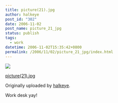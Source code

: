 ```yaml
---
title: picture(21).jpg
author: halkeye
post_id: "302"
date: 2006-11-02
post_name: picture_21_jpg
status: publish
tags:
  - work
datetime: 2006-11-02T15:35:42+0800
permalink: /2006/11/02/picture_21_jpg/index.html
---
```


![](https://static.flickr.com/105/287204397_fe2098cbea_m.jpg)
   

 
 [picture(21).jpg](https://www.flickr.com/photos/halkeye/287204397/)
   

 Originally uploaded by [halkeye](https://www.flickr.com/people/halkeye/).
 



Work desk yay!
